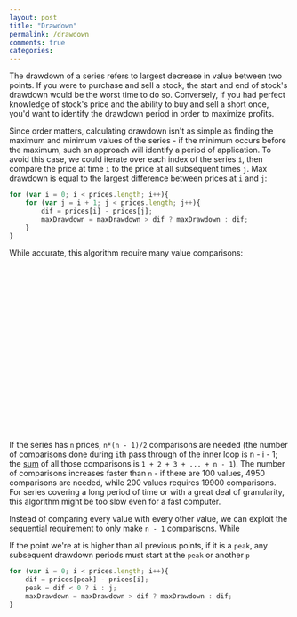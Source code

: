 ```yaml
---
layout: post
title: "Drawdown"
permalink: /drawdown
comments: true
categories: 
---
```


<link rel="stylesheet" type="text/css" href="/javascripts/posts/drawDown/style.css">

The drawdown of a series refers to largest decrease in value between two points. If you were to purchase and sell a stock, the start and end of stock's drawdown would be the worst time to do so. Conversely, if you had perfect knowledge of stock's price and the ability to buy and sell a short once, you'd want to identify the drawdown period in order to maximize profits. 

Since order matters, calculating drawdown isn't as simple as finding the maximum and minimum values of the series - if the minimum occurs before the maximum, such an approach will identify a period of application. To avoid this case, we could iterate over each index of the series `i`, then compare the price at time `i` to the price at all subsequent times `j`. Max drawdown is equal to the largest difference between prices at `i` and `j`:

```javascript 
for (var i = 0; i < prices.length; i++){
    for (var j = i + 1; j < prices.length; j++){
        dif = prices[i] - prices[j];
        maxDrawdown = maxDrawdown > dif ? maxDrawdown : dif; 
    }
}
```

While accurate, this algorithm require many value comparisons:

<div id='drawDownNaive' style='width: 100%; height: 300px'></div>

If the series has `n` prices, `n*(n - 1)/2` comparisons are needed (the number of comparisons done during `i`th pass through of the inner loop is n - i - 1; the [sum](http://en.wikipedia.org/wiki/Triangular_number) of all those comparisons is `1 + 2 + 3 + ... + n - 1`). The number of comparisons increases faster than `n` - if there are 100 values, 4950 comparisons are needed, while 200 values requires 19900 comparisons. For series covering a long period of time or with a great deal of granularity, this algorithm might be too slow even for a fast computer.

Instead of comparing every value with every other value, we can exploit the sequential requirement to only make `n - 1` comparisons. While 

If the point we're at is higher than all previous points, if it is a `peak`, any subsequent drawdown periods must start at the `peak` or another `p`

```javascript 
for (var i = 0; i < prices.length; i++){
    dif = prices[peak] - prices[i];
    peak = dif < 0 ? i : j; 
    maxDrawdown = maxDrawdown > dif ? maxDrawdown : dif; 
}
```

<div id='oN' style='width: 100%; height: 300px'></div>

<script src="/javascripts/libs/d3.4.11.js" type="text/javascript"></script>
<script src="/javascripts/libs/lodash.js" type="text/javascript"></script>
<script src="/javascripts/posts/negBarTransition/lib.js" type="text/javascript"></script>

<script src="/javascripts/posts/drawDown/scales.js" type="text/javascript"></script>
<script src="/javascripts/posts/drawDown/naive.js" type="text/javascript"></script>
<script src="/javascripts/posts/drawDown/oN.js" type="text/javascript"></script>

<meta property="og:image" content="/images/thumbnails/215-teeth.png" />
